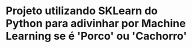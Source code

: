 # Projeto utilizando SKLearn do Python para adivinhar por Machine Learning se é 'Porco' ou 'Cachorro'